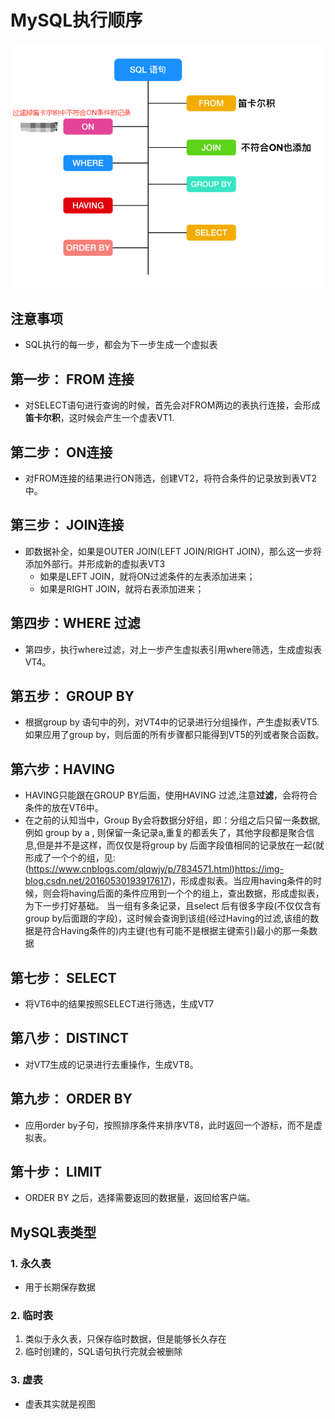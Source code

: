 # MySQL执行顺序
<img src = "./pics/20200429233132.png"/>

## 注意事项
+ SQL执行的每一步，都会为下一步生成一个虚拟表
## 第一步： FROM 连接
+ 对SELECT语句进行查询的时候，首先会对FROM两边的表执行连接，会形成**笛卡尔积**，这时候会产生一个虚表VT1.
## 第二步： ON连接
+ 对FROM连接的结果进行ON筛选，创建VT2，将符合条件的记录放到表VT2中。
## 第三步： JOIN连接
+ 即数据补全，如果是OUTER JOIN(LEFT JOIN/RIGHT JOIN)，那么这一步将添加外部行。并形成新的虚拟表VT3
   - 如果是LEFT JOIN，就将ON过滤条件的左表添加进来；
   - 如果是RIGHT JOIN，就将右表添加进来；
## 第四步：WHERE 过滤
+ 第四步，执行where过滤，对上一步产生虚拟表引用where筛选，生成虚拟表VT4。
## 第五步： GROUP BY 
+ 根据group by 语句中的列，对VT4中的记录进行分组操作，产生虚拟表VT5.如果应用了group by，则后面的所有步骤都只能得到VT5的列或者聚合函数。
## 第六步：HAVING 
+ HAVING只能跟在GROUP BY后面，使用HAVING 过滤,注意**过滤**，会将符合条件的放在VT6中。
+ 在之前的认知当中，Group By会将数据分好组，即：分组之后只留一条数据,例如 group by a , 则保留一条记录a,重复的都丢失了，其他字段都是聚合信息,但是并不是这样，而仅仅是将group by 后面字段值相同的记录放在一起(就形成了一个个的组，见:(https://www.cnblogs.com/qlqwjy/p/7834571.html)https://img-blog.csdn.net/20160530193917617)，形成虚拟表。当应用having条件的时候，则会将having后面的条件应用到一个个的组上，查出数据，形成虚拟表，为下一步打好基础。 当一组有多条记录，且select 后有很多字段(不仅仅含有group by后面跟的字段)，这时候会查询到该组(经过Having的过滤,该组的数据是符合Having条件的)内主键(也有可能不是根据主键索引)最小的那一条数据
## 第七步： SELECT 
+ 将VT6中的结果按照SELECT进行筛选，生成VT7
## 第八步： DISTINCT
+ 对VT7生成的记录进行去重操作，生成VT8。
## 第九步： ORDER BY 
+ 应用order by子句，按照排序条件来排序VT8，此时返回一个游标，而不是虚拟表。
## 第十步： LIMIT
+ ORDER BY 之后，选择需要返回的数据量，返回给客户端。

## MySQL表类型
### 1. 永久表
+ 用于长期保存数据
### 2.  临时表
1. 类似于永久表，只保存临时数据，但是能够长久存在
2. 临时创建的，SQL语句执行完就会被删除
### 3. 虚表
+ 虚表其实就是视图
